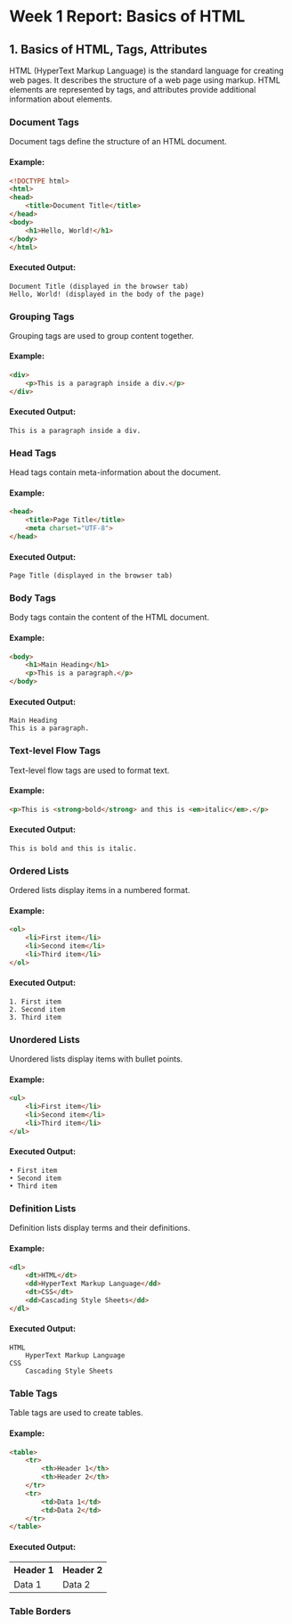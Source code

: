 # Week 1 Report: Basics of HTML

## 1. Basics of HTML, Tags, Attributes

HTML (HyperText Markup Language) is the standard language for creating web pages. It describes the structure of a web page using markup. HTML elements are represented by tags, and attributes provide additional information about elements.

### Document Tags
Document tags define the structure of an HTML document.

#### Example:
```html
<!DOCTYPE html>
<html>
<head>
    <title>Document Title</title>
</head>
<body>
    <h1>Hello, World!</h1>
</body>
</html>
```

#### Executed Output:
```
Document Title (displayed in the browser tab)
Hello, World! (displayed in the body of the page)
```

### Grouping Tags
Grouping tags are used to group content together.

#### Example:
```html
<div>
    <p>This is a paragraph inside a div.</p>
</div>
```

#### Executed Output:
```
This is a paragraph inside a div.
```

### Head Tags
Head tags contain meta-information about the document.

#### Example:
```html
<head>
    <title>Page Title</title>
    <meta charset="UTF-8">
</head>
```

#### Executed Output:
```
Page Title (displayed in the browser tab)
```

### Body Tags
Body tags contain the content of the HTML document.

#### Example:
```html
<body>
    <h1>Main Heading</h1>
    <p>This is a paragraph.</p>
</body>
```

#### Executed Output:
```
Main Heading
This is a paragraph.
```

### Text-level Flow Tags
Text-level flow tags are used to format text.

#### Example:
```html
<p>This is <strong>bold</strong> and this is <em>italic</em>.</p>
```

#### Executed Output:
```
This is bold and this is italic.
```

### Ordered Lists
Ordered lists display items in a numbered format.

#### Example:
```html
<ol>
    <li>First item</li>
    <li>Second item</li>
    <li>Third item</li>
</ol>
```

#### Executed Output:
```
1. First item
2. Second item
3. Third item
```

### Unordered Lists
Unordered lists display items with bullet points.

#### Example:
```html
<ul>
    <li>First item</li>
    <li>Second item</li>
    <li>Third item</li>
</ul>
```

#### Executed Output:
```
• First item
• Second item
• Third item
```

### Definition Lists
Definition lists display terms and their definitions.

#### Example:
```html
<dl>
    <dt>HTML</dt>
    <dd>HyperText Markup Language</dd>
    <dt>CSS</dt>
    <dd>Cascading Style Sheets</dd>
</dl>
```

#### Executed Output:
```
HTML
    HyperText Markup Language
CSS
    Cascading Style Sheets
```

### Table Tags
Table tags are used to create tables.

#### Example:
```html
<table>
    <tr>
        <th>Header 1</th>
        <th>Header 2</th>
    </tr>
    <tr>
        <td>Data 1</td>
        <td>Data 2</td>
    </tr>
</table>
```

#### Executed Output:

<table>
    <tr>
        <th>Header 1</th>
        <th>Header 2</th>
    </tr>
    <tr>
        <td>Data 1</td>
        <td>Data 2</td>
    </tr>
</table>

### Table Borders
